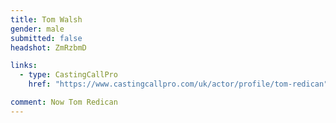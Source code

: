 ```yaml
---
title: Tom Walsh
gender: male
submitted: false
headshot: ZmRzbmD

links:
  - type: CastingCallPro
    href: "https://www.castingcallpro.com/uk/actor/profile/tom-redican"

comment: Now Tom Redican
---
```

